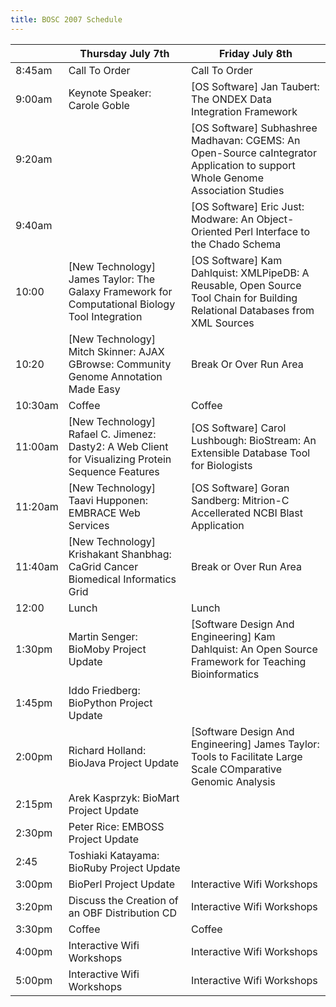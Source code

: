 ```yaml
---
title: BOSC 2007 Schedule
---
```


|         | Thursday July 7th                                                                                    | Friday July 8th                                                                                                                 |
|---------|------------------------------------------------------------------------------------------------------|---------------------------------------------------------------------------------------------------------------------------------|
| 8:45am  | Call To Order                                                                                        | Call To Order                                                                                                                   |
| 9:00am  | Keynote Speaker: Carole Goble                                                                        | \[OS Software\] Jan Taubert: The ONDEX Data Integration Framework                                                               |
| 9:20am  |                                                                                                      | \[OS Software\] Subhashree Madhavan: CGEMS: An Open-Source caIntegrator Application to support Whole Genome Association Studies |
| 9:40am  |                                                                                                      | \[OS Software\] Eric Just: Modware: An Object-Oriented Perl Interface to the Chado Schema                                       |
| 10:00   | \[New Technology\] James Taylor: The Galaxy Framework for Computational Biology Tool Integration     | \[OS Software\] Kam Dahlquist: XMLPipeDB: A Reusable, Open Source Tool Chain for Building Relational Databases from XML Sources |
| 10:20   | \[New Technology\] Mitch Skinner: AJAX GBrowse: Community Genome Annotation Made Easy                | Break Or Over Run Area                                                                                                          |
| 10:30am | Coffee                                                                                               | Coffee                                                                                                                          |
| 11:00am | \[New Technology\] Rafael C. Jimenez: Dasty2: A Web Client for Visualizing Protein Sequence Features | \[OS Software\] Carol Lushbough: BioStream: An Extensible Database Tool for Biologists                                          |
| 11:20am | \[New Technology\] Taavi Hupponen: EMBRACE Web Services                                              | \[OS Software\] Goran Sandberg: Mitrion-C Accellerated NCBI Blast Application                                                   |
| 11:40am | \[New Technology\] Krishakant Shanbhag: CaGrid Cancer Biomedical Informatics Grid                    | Break or Over Run Area                                                                                                          |
| 12:00   | Lunch                                                                                                | Lunch                                                                                                                           |
| 1:30pm  | Martin Senger: BioMoby Project Update                                                                | \[Software Design And Engineering\] Kam Dahlquist: An Open Source Framework for Teaching Bioinformatics                         |
| 1:45pm  | Iddo Friedberg: BioPython Project Update                                                             |                                                                                                                                 |
| 2:00pm  | Richard Holland: BioJava Project Update                                                              | \[Software Design And Engineering\] James Taylor: Tools to Facilitate Large Scale COmparative Genomic Analysis                  |
| 2:15pm  | Arek Kasprzyk: BioMart Project Update                                                                |                                                                                                                                 |
| 2:30pm  | Peter Rice: EMBOSS Project Update                                                                    |                                                                                                                                 |
| 2:45    | Toshiaki Katayama: BioRuby Project Update                                                            |                                                                                                                                 |
| 3:00pm  | BioPerl Project Update                                                                               | Interactive Wifi Workshops                                                                                                      |
| 3:20pm  | Discuss the Creation of an OBF Distribution CD                                                       | Interactive Wifi Workshops                                                                                                      |
| 3:30pm  | Coffee                                                                                               | Coffee                                                                                                                          |
| 4:00pm  | Interactive Wifi Workshops                                                                           | Interactive Wifi Workshops                                                                                                      |
| 5:00pm  | Interactive Wifi Workshops                                                                           | Interactive Wifi Workshops                                                                                                      |


